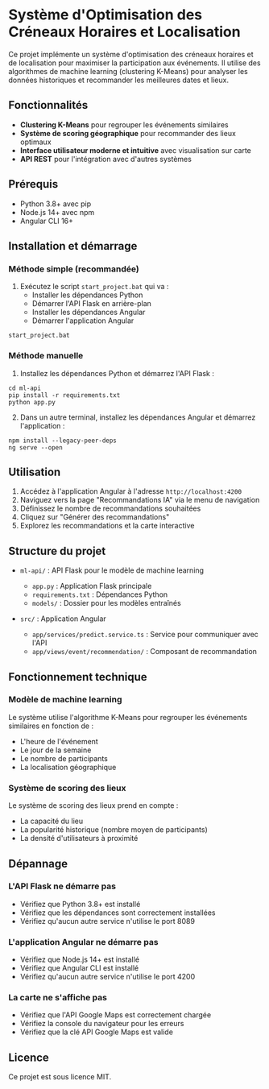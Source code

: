# Système d'Optimisation des Créneaux Horaires et Localisation

Ce projet implémente un système d'optimisation des créneaux horaires et de localisation pour maximiser la participation aux événements. Il utilise des algorithmes de machine learning (clustering K-Means) pour analyser les données historiques et recommander les meilleures dates et lieux.

## Fonctionnalités

- **Clustering K-Means** pour regrouper les événements similaires
- **Système de scoring géographique** pour recommander des lieux optimaux
- **Interface utilisateur moderne et intuitive** avec visualisation sur carte
- **API REST** pour l'intégration avec d'autres systèmes

## Prérequis

- Python 3.8+ avec pip
- Node.js 14+ avec npm
- Angular CLI 16+

## Installation et démarrage

### Méthode simple (recommandée)

1. Exécutez le script `start_project.bat` qui va :
   - Installer les dépendances Python
   - Démarrer l'API Flask en arrière-plan
   - Installer les dépendances Angular
   - Démarrer l'application Angular

```
start_project.bat
```

### Méthode manuelle

1. Installez les dépendances Python et démarrez l'API Flask :
```
cd ml-api
pip install -r requirements.txt
python app.py
```

2. Dans un autre terminal, installez les dépendances Angular et démarrez l'application :
```
npm install --legacy-peer-deps
ng serve --open
```

## Utilisation

1. Accédez à l'application Angular à l'adresse `http://localhost:4200`
2. Naviguez vers la page "Recommandations IA" via le menu de navigation
3. Définissez le nombre de recommandations souhaitées
4. Cliquez sur "Générer des recommandations"
5. Explorez les recommandations et la carte interactive

## Structure du projet

- `ml-api/` : API Flask pour le modèle de machine learning
  - `app.py` : Application Flask principale
  - `requirements.txt` : Dépendances Python
  - `models/` : Dossier pour les modèles entraînés

- `src/` : Application Angular
  - `app/services/predict.service.ts` : Service pour communiquer avec l'API
  - `app/views/event/recommendation/` : Composant de recommandation

## Fonctionnement technique

### Modèle de machine learning

Le système utilise l'algorithme K-Means pour regrouper les événements similaires en fonction de :
- L'heure de l'événement
- Le jour de la semaine
- Le nombre de participants
- La localisation géographique

### Système de scoring des lieux

Le système de scoring des lieux prend en compte :
- La capacité du lieu
- La popularité historique (nombre moyen de participants)
- La densité d'utilisateurs à proximité

## Dépannage

### L'API Flask ne démarre pas

- Vérifiez que Python 3.8+ est installé
- Vérifiez que les dépendances sont correctement installées
- Vérifiez qu'aucun autre service n'utilise le port 8089

### L'application Angular ne démarre pas

- Vérifiez que Node.js 14+ est installé
- Vérifiez que Angular CLI est installé
- Vérifiez qu'aucun autre service n'utilise le port 4200

### La carte ne s'affiche pas

- Vérifiez que l'API Google Maps est correctement chargée
- Vérifiez la console du navigateur pour les erreurs
- Vérifiez que la clé API Google Maps est valide

## Licence

Ce projet est sous licence MIT.
